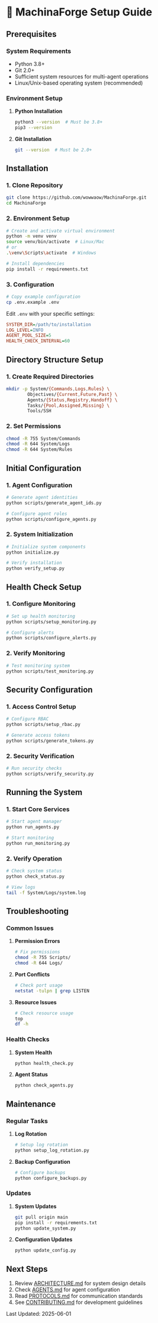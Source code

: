 # 🚀 MachinaForge Setup Guide

## Prerequisites

### System Requirements
- Python 3.8+
- Git 2.0+
- Sufficient system resources for multi-agent operations
- Linux/Unix-based operating system (recommended)

### Environment Setup
1. **Python Installation**
   ```bash
   python3 --version  # Must be 3.8+
   pip3 --version
   ```

2. **Git Installation**
   ```bash
   git --version  # Must be 2.0+
   ```

## Installation

### 1. Clone Repository
```bash
git clone https://github.com/wowwaow/MachinaForge.git
cd MachinaForge
```

### 2. Environment Setup
```bash
# Create and activate virtual environment
python -m venv venv
source venv/bin/activate  # Linux/Mac
# or
.\venv\Scripts\activate  # Windows

# Install dependencies
pip install -r requirements.txt
```

### 3. Configuration
```bash
# Copy example configuration
cp .env.example .env
```

Edit `.env` with your specific settings:
```ini
SYSTEM_DIR=/path/to/installation
LOG_LEVEL=INFO
AGENT_POOL_SIZE=5
HEALTH_CHECK_INTERVAL=60
```

## Directory Structure Setup

### 1. Create Required Directories
```bash
mkdir -p System/{Commands,Logs,Rules} \
        Objectives/{Current,Future,Past} \
        Agents/{Status,Registry,Handoff} \
        Tasks/{Pool,Assigned,Missing} \
        Tools/SSH
```

### 2. Set Permissions
```bash
chmod -R 755 System/Commands
chmod -R 644 System/Logs
chmod -R 644 System/Rules
```

## Initial Configuration

### 1. Agent Configuration
```bash
# Generate agent identities
python scripts/generate_agent_ids.py

# Configure agent roles
python scripts/configure_agents.py
```

### 2. System Initialization
```bash
# Initialize system components
python initialize.py

# Verify installation
python verify_setup.py
```

## Health Check Setup

### 1. Configure Monitoring
```bash
# Set up health monitoring
python scripts/setup_monitoring.py

# Configure alerts
python scripts/configure_alerts.py
```

### 2. Verify Monitoring
```bash
# Test monitoring system
python scripts/test_monitoring.py
```

## Security Configuration

### 1. Access Control Setup
```bash
# Configure RBAC
python scripts/setup_rbac.py

# Generate access tokens
python scripts/generate_tokens.py
```

### 2. Security Verification
```bash
# Run security checks
python scripts/verify_security.py
```

## Running the System

### 1. Start Core Services
```bash
# Start agent manager
python run_agents.py

# Start monitoring
python run_monitoring.py
```

### 2. Verify Operation
```bash
# Check system status
python check_status.py

# View logs
tail -f System/Logs/system.log
```

## Troubleshooting

### Common Issues

1. **Permission Errors**
   ```bash
   # Fix permissions
   chmod -R 755 Scripts/
   chmod -R 644 Logs/
   ```

2. **Port Conflicts**
   ```bash
   # Check port usage
   netstat -tulpn | grep LISTEN
   ```

3. **Resource Issues**
   ```bash
   # Check resource usage
   top
   df -h
   ```

### Health Checks

1. **System Health**
   ```bash
   python health_check.py
   ```

2. **Agent Status**
   ```bash
   python check_agents.py
   ```

## Maintenance

### Regular Tasks

1. **Log Rotation**
   ```bash
   # Setup log rotation
   python setup_log_rotation.py
   ```

2. **Backup Configuration**
   ```bash
   # Configure backups
   python configure_backups.py
   ```

### Updates

1. **System Updates**
   ```bash
   git pull origin main
   pip install -r requirements.txt
   python update_system.py
   ```

2. **Configuration Updates**
   ```bash
   python update_config.py
   ```

## Next Steps

1. Review [ARCHITECTURE.md](ARCHITECTURE.md) for system design details
2. Check [AGENTS.md](AGENTS.md) for agent configuration
3. Read [PROTOCOLS.md](PROTOCOLS.md) for communication standards
4. See [CONTRIBUTING.md](CONTRIBUTING.md) for development guidelines

Last Updated: 2025-06-01

